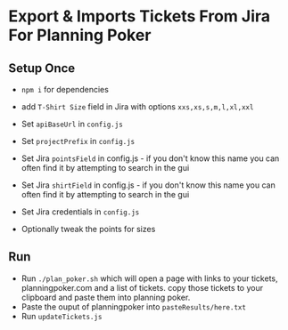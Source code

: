 # Export & Imports Tickets From Jira For Planning Poker

## Setup Once

- `npm i` for dependencies
- add `T-Shirt Size` field in Jira with options `xxs,xs,s,m,l,xl,xxl`
- Set `apiBaseUrl` in `config.js`
- Set `projectPrefix` in `config.js`
- Set Jira `pointsField` in config.js - if you don't know this name you can often find it by attempting to search in the gui
- Set Jira `shirtField` in config.js - if you don't know this name you can often find it by attempting to search in the gui
- Set Jira credentials in `config.js`

- Optionally tweak the points for sizes

## Run

- Run `./plan_poker.sh` which will open a page with links to your tickets, planningpoker.com and a list of tickets. copy those tickets to your clipboard and paste them into planning poker.
- Paste the ouput of planningpoker into `pasteResults/here.txt`
- Run `updateTickets.js`